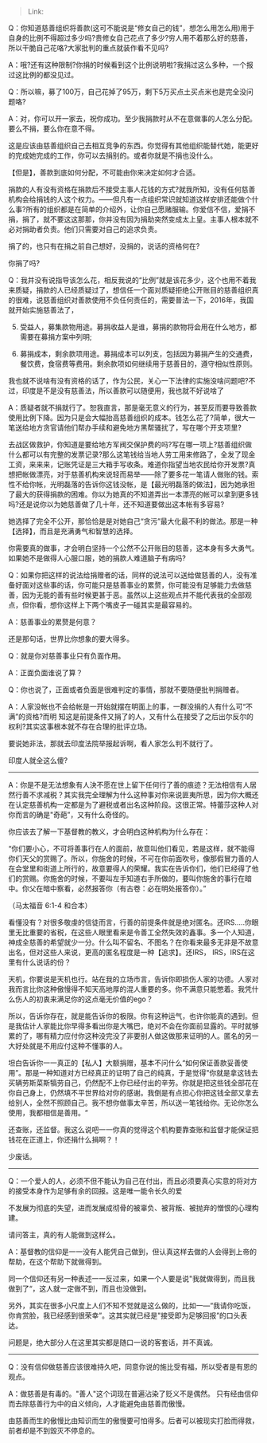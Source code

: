 > Link: 

Q：你知道慈善组织将善款(这可不能说是“修女自己的钱”，想怎么用怎么用)用于自身的比例不得超过多少吗?贵修女自己花点了多少?穷人用不着那么好的慈善，所以干脆自己花咯?大家批判的重点就装作看不见吗?

A：哦?还有这种限制?你捐的时候看到这个比例说明啦?我捐过这么多种，一个报过这比例的都没见过。

Q：所以嘛，募了100万，自己花掉了95万，剩下5万买点土买点米也是完全没问题咯?

A：对，你可以开一家去，祝你成功。至少我捐款时从不在意做事的人怎么分配。要么不捐，要么你在意不得。

这是应该由慈善组织自己去相互竞争的东西。你觉得有其他组织能替代她，能更好的完成她完成的工作，你可以去捐别的。或者你就是不捐也没什么。

【但是】，善款到底如何分配，不可能由你来决定如何才合适。

捐款的人有没有资格在捐款后不接受主事人花钱的方式?就我所知，没有任何慈善机构会给捐钱的人这个权力。——但凡有一点组织常识就知道这样安排还能做个什么事?所有的组织都是在简单的介绍外，让你自己愿赌服输。你爱信不信，爱捐不捐，捐了，就不要这这那那，你并没有因为捐助突然变成太上皇。主事人根本就不必对捐助者负责。他们只需要对自己的追求负责。

捐了的，也只有在捐之前自己想好，没捐的，说话的资格何在?

你捐了吗?

Q：我并没有说指导该怎么花，相反我说的“比例”就是该花多少，这个也用不着我来质疑，捐款的人已经质疑过了，想信任一个面对质疑拒绝公开账目的慈善组织真的很难，说慈善组织对善款使用不负任何责任的，需要普法一下，2016年，我国就开始实施慈善法了，

5. 受益人，募集款物用途。募捐收益人是谁，募捐的款物将会用在什么地方，都需要在募捐方案中列明;

6. 募捐成本，剩余款项用途。募捐成本可以列支，包括因为募捐产生的交通费，餐饮费，食宿费等费用。剩余款项如何继续用于慈善目的，遵守相似性原则。

我也就不说啥有没有资格的话了，作为公民，关心一下法律的实施没啥问题吧?不过，印度是不是没有慈善法，所以善款可以随便用，我也就不好说啥了

A：质疑者就不捐就行了。恕我直言，那是毫无意义的行为，甚至反而要导致善款使用比例下降。因为只是会大幅抬高慈善组织的成本。钱怎么花了?简单，很大一笔送给地方贪官请他们帮办手续和避免地方黑帮骚扰了，写在哪个开支项里?

去战区做救护，你知道是要给地方军阀交保护费的吗?写在哪一项上?慈善组织做什么都可以有完整的发票记录?那么这笔钱给当地人劳工用来修路了，全发了现金工资，来来来，记账凭证是三大箱手写收条。难道你指望当地农民给你开发票?真想把帐做漂亮，对于慈善机构来说轻而易举——除了要多花一笔请人做账的钱。索性不给你帐，光明磊落的告诉你这钱没帐，是【最光明磊落的做法】，因为她承担了最大的获得捐款的困难。你以为她真的不知道弄出一本漂亮的帐可以拿到更多钱吗?还是说你以为她慈善做了几十年，还不知道要做出这本帐有多容易?

她选择了完全不公开，那恰恰是是对她自己“贪污”最大化最不利的做法。那是一种【选择】，而且是充满勇气和智慧的选择。

你需要真的做事，才会明白坚持一个公然不公开账目的慈善，这本身有多大勇气。如果她不是做得人心服口服，她的捐款人难道脑子有病吗?

Q：如果你把这样的说法给捐赠者的话，同样的说法可以送给做慈善的人，没有准备好面对这些事的话，你可能只是慈善事业的累赘，你可能没有足够能力去做慈善，因为无能的善有些时候更甚于恶。虽然以上这些观点并不能代表我的全部观点，但你看，想你这样上下两个嘴皮子一碰其实是最容易的。

A：慈善事业的累赘是何意？

还是那句话，世界比你想象的要大得多。

Q：就是你对慈善事业只有负面作用。

A：正面负面谁说了算？

Q：你也说了，正面或者负面是很难判定的事情，那就不要随便批判捐赠者。

A：人家没帐也不会给帐是一开始就摆在明面上的事，一群没捐的人有什么可“不满”的资格?而明
知这是前提条件又捐了的人，又有什么在接受了之后出尔反尔的权利?其实这事根本就不存在合理的批评立场。

要说她非法，那就去印度法院举报起诉啊，看人家怎么判不就行了。

印度人就全这么傻?

---

A：你是不是无法想象有人決不愿在世上留下任何行了善的痕迹？无法相信有人居然行善不求减税？其实我完全理解为什么这种事对你来说匪夷所思，因为你大概还在认定慈善机构一定都是为了避税或者出名这种阶段。这很正常。特蕾莎这种人对你而言的确是"奇葩”，又有什么奇怪的。

你应该去了解一下基督教的教义，才会明白这种机构为什么存在：

“你们要小心，不可将善事行在人的面前，故意叫他们看见，若是这样，就不能得你们天父的赏赐了。所以，你施舍的时候，不可在你前面吹号，像那假冒力善的人在会堂里和街道上所行的，故意要得人的荣耀。我实在告诉你们，他们已经得了他们的赏赐。你施舍的时候，不要叫左手知道右手所做的，要叫你施舍的事行在暗中。你父在暗中察看，必然报答你（有古卷：必在明处报答你）。”

（马太福音 6:1-4 和合本）

看懂没有？对很多敬虔的信徒而言，行善的前提条件就是绝对匿名。还IRS.….你眼里无比重要的省税，在这些人眼里看来是令善工全然失效的鑫事。多一个人知道，神成全慈善的希望就少一分。什么叫不留名、不图名？在你看来最多无非是不故意出名，但对这些人来说，更高的匿名程度是一种【追求】。还IRS， IRS，IRS在这里有什么说话的份？

天机，你要说是天机也行。站在我的立场市言，告诉你即损伤人家的功德。人家对我而言比你这种傲慢得不知天高地厚的混人重要的多。你不满意只能憋着。我凭什么伤人的初衷来满足你的这点毫无价值的ego？

所以，告诉你存在，就是能告诉你的极限。你有这种运气，也许你能真的遇到。但是我估计人家能比你早得多看出你是大嘴巴，绝对不会在你面前显露的。平时就够累的了，哪有精力应付你这种没完没了非要别人做这做那来证明的人。匿名的另一大好处就是不用应付这种不懂事的人。

坦白告诉你一一真正的【私人】大额捐赠，基本不问什么“如何保证善款妥善使用”。那是一种知道对方已经真正的证明了自己的纯真，于是觉得"你就是拿这钱去买辆劳斯菜斯犒劳自己，仍然配不上你已经付出的辛劳。你就是把这些钱全部花在你自己身上，仍然填不平世界给对你的感谢。我倒是有点担心你把这钱全部又拿去给别人，全然不照顾自己。我不想你做事太辛苦，所以送一笔钱给你。无论你怎么使用，我都相信是善用。“

还查账，还监督。我这么说吧一一你真的觉得这个机构要靠查账和监督才能保证把钱花在正道上，你还捐什么捐啊？！

少废话。

---

Q：一个爱人的人，必须不但不能认为自己在付出，而且必须要真心实意的将对方的接受本身作为足够有余的回报。这是唯一能令长久的爱

不发展为彻底的失望，进而发展成彻骨的被辜负、被背叛、被抛弃的憎恨的心理构建。

请问答主，真的有人能做到这样么。

A：基督教的信仰是一一没有人能凭自己做到，但认真这样去做的人会得到上帝的帮助，在这个帮助下就做得到。

同一个信仰还有另一种表述一一反过来，如果一个人要是说"我就做得到，而且我做到了“，这人就一定做不到，而且也没做到。

另外，其实在很多小尺度上人们不知不觉就是这么做的，比如一—“我请你吃饭，你肯赏脸，我已经感到很荣幸”。这其实就已经是"接受即为足够回报”的口头表达。

问题是，绝大部分人在这里其实都是随口一说的客套话，并不真诚。

---

Q：没有信仰做慈善应该很难持久吧，同意你说的施比受有福，所以受者是有恩的观点。

A：做慈善是有毒的。"善人"这个词现在普遍沾染了贬义不是偶然。 只有经由信仰而去除慈善行为中的自义倾向，人才能避免由慈善而傲慢。

由慈善而生的傲慢比由知识而生的傲慢要可怕得多。后者可以被现实打脸而得救，前者却是不到毀灭不停息的。
